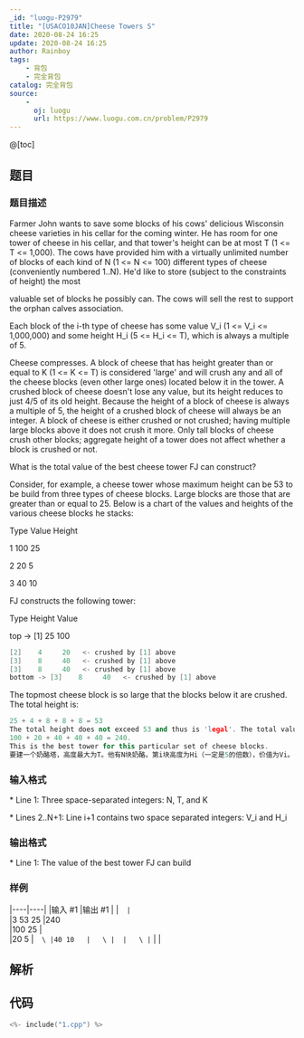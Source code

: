 ```yaml
---
_id: "luogu-P2979"
title: "[USACO10JAN]Cheese Towers S"
date: 2020-08-24 16:25
update: 2020-08-24 16:25
author: Rainboy
tags:
    - 背包
    - 完全背包
catalog: 完全背包
source: 
    - 
      oj: luogu
      url: https://www.luogu.com.cn/problem/P2979
---
```


@[toc]

## 题目



### 题目描述

Farmer John wants to save some blocks of his cows' delicious Wisconsin cheese varieties in his cellar for the coming winter. He has room for one tower of cheese in his cellar, and that tower's height can be at most T (1 <= T <= 1,000). The cows have provided him with a virtually unlimited number of blocks of each kind of N (1 <= N <= 100) different types of cheese (conveniently numbered 1..N). He'd like to store (subject to the constraints of height) the most

valuable set of blocks he possibly can. The cows will sell the rest to support the orphan calves association.

Each block of the i-th type of cheese has some value V\_i (1 <= V\_i <= 1,000,000) and some height H\_i (5 <= H\_i <= T), which is always a multiple of 5.

Cheese compresses. A block of cheese that has height greater than or equal to K (1 <= K <= T) is considered 'large' and will crush any and all of the cheese blocks (even other large ones) located below it in the tower. A crushed block of cheese doesn't lose any value, but its height reduces to just 4/5 of its old height. Because the height of a block of cheese is always a multiple of 5, the height of a crushed block of cheese will always be an integer. A block of cheese is either crushed or not crushed; having multiple large blocks above it does not crush it more. Only tall blocks of cheese crush other blocks; aggregate height of a tower does not affect whether a block is crushed or not.

What is the total value of the best cheese tower FJ can construct?

Consider, for example, a cheese tower whose maximum height can be 53 to be build from three types of cheese blocks. Large blocks are those that are greater than or equal to 25. Below is a chart of the values and heights of the various cheese blocks he stacks:

Type    Value      Height 

1      100         25

2       20          5

3       40         10

FJ constructs the following tower: 

Type Height Value 

top -> [1]   25    100

```cpp
[2]    4     20   <- crushed by [1] above 
[3]    8     40   <- crushed by [1] above 
[3]    8     40   <- crushed by [1] above 
bottom -> [3]    8     40   <- crushed by [1] above 
```
The topmost cheese block is so large that the blocks below it are crushed. The total height is:
```cpp
25 + 4 + 8 + 8 + 8 = 53 
The total height does not exceed 53 and thus is 'legal'. The total value is: 
100 + 20 + 40 + 40 + 40 = 240. 
This is the best tower for this particular set of cheese blocks. 
要建一个奶酪塔，高度最大为T。他有N块奶酪。第i块高度为Hi（一定是5的倍数），价值为Vi。一块高度>=K的奶酪被称为大奶酪，一个奶酪如果在它上方有大奶酪（多块只算一次），它的高度就会变成原来的4/5.。 很显然John想让他的奶酪他价值和最大。求这个最大值。
```



### 输入格式
\* Line 1: Three space-separated integers: N, T, and K

\* Lines 2..N+1: Line i+1 contains two space separated integers: V\_i and H\_i




### 输出格式

\* Line 1: The value of the best tower FJ can build




### 样例

|----|----|
|输入 #1  |输出 #1  |
|```  |```  \
|3 53 25   |240   \
|100 25   |  \
|20 5   |```  \
|40 10   |   \
|  |   \
|```  |   |




## 解析


## 代码

```c
<%- include("1.cpp") %>
```
